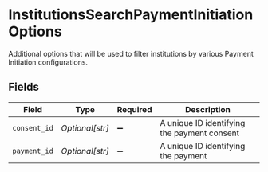 # InstitutionsSearchPaymentInitiationOptions

Additional options that will be used to filter institutions by various Payment Initiation configurations.


## Fields

| Field                                       | Type                                        | Required                                    | Description                                 |
| ------------------------------------------- | ------------------------------------------- | ------------------------------------------- | ------------------------------------------- |
| `consent_id`                                | *Optional[str]*                             | :heavy_minus_sign:                          | A unique ID identifying the payment consent |
| `payment_id`                                | *Optional[str]*                             | :heavy_minus_sign:                          | A unique ID identifying the payment         |